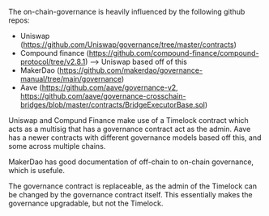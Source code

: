 The on-chain-governance is heavily influenced by the following github repos:
 - Uniswap (https://github.com/Uniswap/governance/tree/master/contracts)
 - Compound finance (https://github.com/compound-finance/compound-protocol/tree/v2.8.1) --> Uniswap based off of this
 - MakerDao (https://github.com/makerdao/governance-manual/tree/main/governance)
 - Aave (https://github.com/aave/governance-v2, https://github.com/aave/governance-crosschain-bridges/blob/master/contracts/BridgeExecutorBase.sol)


 Uniswap and Compund Finance make use of a Timelock contract which acts as a multisig that has a governance contract act as the admin. Aave has a newer contracts with different governance models based off this, and some across multiple chains.

 MakerDao has good documentation of off-chain to on-chain governance, which is usefule.

 The governance contract is replaceable, as the admin of the Timelock can be changed by the governance contract itself. This essentially makes the governance upgradable, but not the Timelock.
